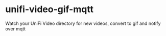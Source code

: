# unifi-video-gif-mqtt
Watch your UniFi Video directory for new videos, convert to gif and notify over mqtt
